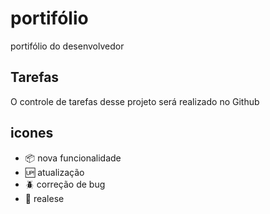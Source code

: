 # portifólio
portifólio do desenvolvedor

## Tarefas

O controle de tarefas desse projeto será realizado no Github

## icones

- :package: nova funcionalidade
- :up: atualização
- :beetle: correção de bug
- :checkered_flag: realese